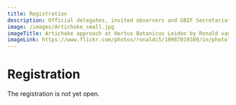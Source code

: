 ```yaml
---
title: Registration
description: Official delegates, invited observers and GBIF Secretariat staff must register in advance to attend GB27.
image: /images/Artichoke_small.jpg
imageTitle: Artichoke approach at Hortus Botanicus Leiden by Ronald van der Graaf
imageLink: https://www.flickr.com/photos/ronaldc5/19987019389/in/photolist-wsbGwz-7FMFyd-egbnyp-roEd6c-oyGYiZ-eLz9Zb-88Y5f8-qqFajc-ptG2y9-8qniud-dN8YE2-6g1nso-oMbS9Q-jn3Dxg-HrDZWj-f11hUB-bwaWVX-soUuUe-rs6vK8-s7iZ2q-smBp43-s7o73m-s7phFW-T22Dvm-GojrA-kS5JTR-ek8Wb6-r9GMBq-s7k8Vh-s7k8gb-rVqAgg-ftWgK7-bmS8yY-e8ZLZ2-dd12va-2dJmgeX-egbccc-dd4t3d-qQbPA2-dNkQrg-ekeDR9-JH8Dtt-26S7kVa-dWSmFz-e992Qs-eggY99-ophsHe-6DNqgu-arUptm-qKZ2k5 
---
```

# Registration

The registration is not yet open. 


